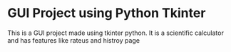 # GUI Project using Python Tkinter
This is a GUI project made using tkinter python. It is a scientific calculator and has features like rateus and histroy page 
    
    
